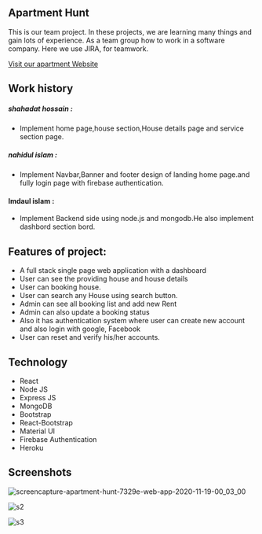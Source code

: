 ## Apartment Hunt
This is our team project. In these projects, we are learning many things and gain lots of experience. As a team group how to work in a software company. Here we use JIRA, for teamwork.

[Visit our apartment Website](https://apartment-hunt-7329e.web.app/)

## Work history
##### shahadat hossain :
* Implement home page,house section,House details page and service section page.
##### nahidul islam :
* Implement Navbar,Banner and footer design of landing home page.and fully login page with firebase authentication.
#### Imdaul islam  :
* Implement Backend side using node.js and mongodb.He also implement dashbord section bord.
    
## Features of project:

- A full stack single page web application with a dashboard
- User can see the providing house and house details
- User can booking house.
- User can search any House using search button.
- Admin can see all booking list and add new Rent
- Admin can also update a booking status
- Also it has authentication system where user can create new account and also login with google, Facebook
- User can reset and verify his/her accounts.

## Technology

- React
- Node JS
- Express JS
- MongoDB
- Bootstrap
- React-Bootstrap
- Material UI
- Firebase Authentication
- Heroku

## Screenshots

![screencapture-apartment-hunt-7329e-web-app-2020-11-19-00_03_00](https://user-images.githubusercontent.com/39863835/99569417-cc3c5180-29fa-11eb-93d5-b3fb1f536ecf.png)

![s2](https://user-images.githubusercontent.com/39863835/99569957-761bde00-29fb-11eb-8a29-28ec7e1dc8c1.jpg)

![s3](https://user-images.githubusercontent.com/39863835/99570764-a1eb9380-29fc-11eb-8b9e-b27bc5f0969c.jpg)
